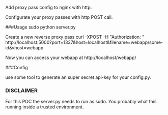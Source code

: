 Add proxy pass config to nginx with http.

Configurate your proxy passes with http POST call.

###Usage
    sudo python server.py

Create a new reverse proxy pass
        curl -XPOST -H "Authorization: <super-secret-key>"            
        http://localhost:5000?port=1337&host=localhost&filename=webapp/some-id&vhost=webapp

Now you can access your webapp at http://localhost/webapp/

###Config 

use some tool to generate an super secret api-key for your config.py.


### DISCLAIMER

For this POC the server.py needs to run as sudo. You probably what this running inside a trusted environment. 
